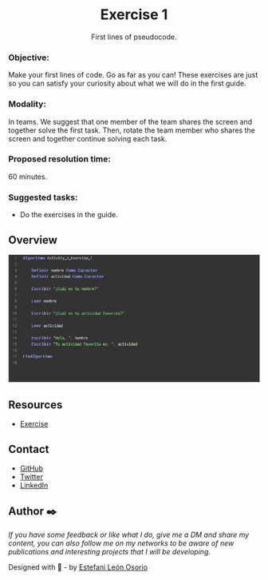 <h1 align="center">Exercise 1</h1>

<div align="center">
First lines of pseudocode.
</div>

<!-- OBJECTIVE -->

### Objective:

Make your first lines of code. Go as far as you can! These exercises are just so you can satisfy your curiosity about what we will do in the first guide.

<!-- MODALITY -->

### Modality:

In teams. We suggest that one member of the team shares the screen and together solve the first task. Then, rotate the team member who shares the screen and together continue solving each task.

<!-- PROPOSED RESOLUTION TIME -->

### Proposed resolution time:

60 minutes.

<!-- SUGGESTED TASKS -->

### Suggested tasks:

- Do the exercises in the guide.

<!-- OVERVIEW -->

## Overview

![screenshot](https://github.com/EstefaniLeon/Back-end-with-Java-Globant-University/blob/main/Class%201/Activity%203/Exercise%201/1.PNG)

<!-- RESOURCES -->

## Resources

- [Exercise](https://github.com/EstefaniLeon/Back-end-with-Java-Globant-University/blob/main/Class%201/Activity%203/Exercise%201/Activity_3_Exercise_1.psc)

<!-- CONTACT -->

## Contact

- [GitHub](https://github.com/EstefaniLeon)
- [Twitter](https://twitter.com/Esleos1)
- [LinkedIn](https://www.linkedin.com/in/estefani-leon-osorio-34a56a244/)

<!-- FOOTER -->

## Author ✒️

_If you have some feedback or like what I do, give me a DM and share my content, you can also follow me on my networks to be aware of new publications and interesting projects that I will be developing._

Designed with 💖 - by [Estefani León Osorio](https://github.com/EstefaniLeon)

